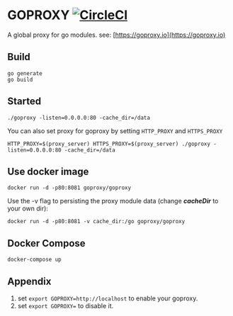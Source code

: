 
# GOPROXY [![CircleCI](https://circleci.com/gh/goproxyio/goproxy.svg?style=svg)](https://circleci.com/gh/goproxyio/goproxy)

A global proxy for go modules. see: [https://goproxy.io](https://goproxy.io)

## Build
    go generate
    go build

## Started

    ./goproxy -listen=0.0.0.0:80 -cache_dir=/data
	 
You can also set proxy for goproxy by setting `HTTP_PROXY` and `HTTPS_PROXY`
	 
    HTTP_PROXY=$(proxy_server) HTTPS_PROXY=$(proxy_server) ./goproxy -listen=0.0.0.0:80 -cache_dir=/data

## Use docker image

    docker run -d -p80:8081 goproxy/goproxy

Use the -v flag to persisting the proxy module data (change ___cacheDir___ to your own dir):

    docker run -d -p80:8081 -v cache_dir:/go goproxy/goproxy

## Docker Compose

    docker-compose up

## Appendix

1. set `export GOPROXY=http://localhost` to enable your goproxy.
2. set `export GOPROXY=` to disable it.

